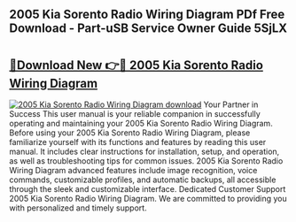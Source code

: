 ## 2005 Kia Sorento Radio Wiring Diagram PDf Free Download - Part-uSB Service Owner Guide 5SjLX

# <h2><a href="http://dfpvi0l.blite.top/?on=2005+Kia+Sorento+Radio+Wiring+Diagram">🔗Download New 👉🔴 2005 Kia Sorento Radio Wiring Diagram</a></h2>

[![2005 Kia Sorento Radio Wiring Diagram download](https://i.imgur.com/lujVjoI.png)](http://dfpvi0l.blite.top/?on=2005+Kia+Sorento+Radio+Wiring+Diagram)
Your Partner in Success This user manual is your reliable companion in successfully operating and maintaining your 2005 Kia Sorento Radio Wiring Diagram. Before using your 2005 Kia Sorento Radio Wiring Diagram, please familiarize yourself with its functions and features by reading this user manual. It includes clear instructions for installation, setup, and operation, as well as troubleshooting tips for common issues. 2005 Kia Sorento Radio Wiring Diagram advanced features include image recognition, voice commands, customizable profiles, and automatic backups, all accessible through the sleek and customizable interface. Dedicated Customer Support 2005 Kia Sorento Radio Wiring Diagram. We are committed to providing you with personalized and timely support.
